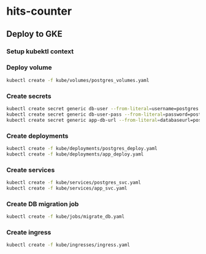 # hits-counter

## Deploy to GKE

### Setup kubektl context

### Deploy volume
```sh
kubectl create -f kube/volumes/postgres_volumes.yaml
```

### Create secrets
```sh
kubectl create secret generic db-user --from-literal=username=postgres
kubectl create secret generic db-user-pass --from-literal=password=postgres
kubectl create secret generic app-db-url --from-literal=databaseurl=postgres://postgres:postgres@postgres:5432/hits-counter
```

### Create deployments
```sh
kubectl create -f kube/deployments/postgres_deploy.yaml
kubectl create -f kube/deployments/app_deploy.yaml
```

### Create services
```sh
kubectl create -f kube/services/postgres_svc.yaml
kubectl create -f kube/services/app_svc.yaml
```

### Create DB migration job
```sh
kubectl create -f kube/jobs/migrate_db.yaml
```

### Create ingress
```sh
kubectl create -f kube/ingresses/ingress.yaml
```
